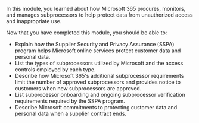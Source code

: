 In this module, you learned about how Microsoft 365 procures, monitors, and manages subprocessors to help protect data from unauthorized access and inappropriate use.

Now that you have completed this module, you should be able to:

- Explain how the Supplier Security and Privacy Assurance (SSPA) program helps Microsoft online services protect customer data and personal data.
- List the types of subprocessors utilized by Microsoft and the access controls employed by each type.
- Describe how Microsoft 365's additional subprocessor requirements limit the number of approved subprocessors and provides notice to customers when new subprocessors are approved.
- List subprocessor onboarding and ongoing subprocessor verification requirements required by the SSPA program.
- Describe Microsoft commitments to protecting customer data and personal data when a supplier contract ends.
